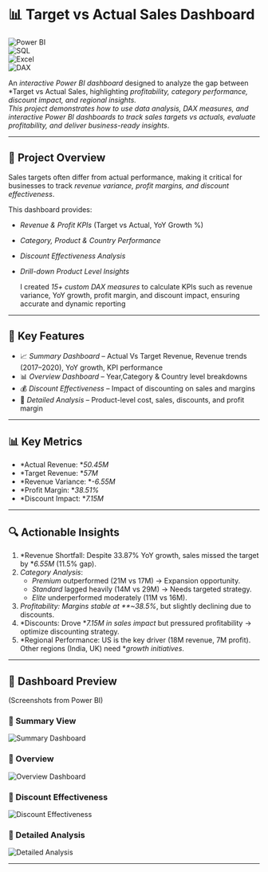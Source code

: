 # 📊 Target vs Actual Sales Dashboard

![Power BI](https://img.shields.io/badge/Tool-PowerBI-blue)  
![SQL](https://img.shields.io/badge/Tool-SQL-orange)  
![Excel](https://img.shields.io/badge/Tool-Excel-green)  
![DAX](https://img.shields.io/badge/Language-DAX-yellow)  

An *interactive Power BI dashboard* designed to analyze the gap between *Target vs Actual Sales, highlighting **profitability, category performance, discount impact, and regional insights*.  
This project demonstrates how to use data analysis, DAX measures, and interactive Power BI dashboards to track sales targets vs actuals, evaluate profitability, and deliver business-ready insights*.  

---

## 🚀 Project Overview
Sales targets often differ from actual performance, making it critical for businesses to track *revenue variance, profit margins, and discount effectiveness*.  

This dashboard provides:  
- *Revenue & Profit KPIs* (Target vs Actual, YoY Growth %)  
- *Category, Product & Country Performance*  
- *Discount Effectiveness Analysis*  
- *Drill-down Product Level Insights*

  I created *15+ custom DAX measures* to calculate KPIs such as revenue variance, YoY growth, profit margin, and discount impact, ensuring accurate and dynamic reporting

---

## 🔑 Key Features
- 📈 *Summary Dashboard* – Actual Vs Target Revenue, Revenue trends (2017–2020), YoY growth, KPI performance  
- 📊 *Overview Dashboard* –  Year,Category & Country level breakdowns  
- 💰 *Discount Effectiveness* – Impact of discounting on sales and margins  
- 📑 *Detailed Analysis* – Product-level cost, sales, discounts, and profit margin  

---

## 📊 Key Metrics
- *Actual Revenue: **50.45M*  
- *Target Revenue: **57M*  
- *Revenue Variance: **-6.55M*  
- *Profit Margin: **38.51%*  
- *Discount Impact: **7.15M*  

---

## 🔍 Actionable Insights
1. *Revenue Shortfall: Despite 33.87% YoY growth, sales missed the target by **6.55M* (11.5% gap).  
2. *Category Analysis*:  
   - *Premium* outperformed (21M vs 17M) → Expansion opportunity.  
   - *Standard* lagged heavily (14M vs 29M) → Needs targeted strategy.  
   - *Elite* underperformed moderately (11M vs 16M).  
3. *Profitability: Margins stable at **~38.5%*, but slightly declining due to discounts.  
4. *Discounts: Drove **7.15M in sales impact* but pressured profitability → optimize discounting strategy.  
5. *Regional Performance: US is the key driver (18M revenue, 7M profit). Other regions (India, UK) need **growth initiatives*.  

---

## 📸 Dashboard Preview
(Screenshots from Power BI)  

### 🔹 Summary View  
![Summary Dashboard](screenshots/Summary.png)  

### 🔹 Overview  
![Overview Dashboard](screenshots/Overview.png)  

### 🔹 Discount Effectiveness  
![Discount Effectiveness](screenshots/Discount_Effectiveness.png)  

### 🔹 Detailed Analysis  
![Detailed Analysis](screenshots/Detailed_Analysis.png)  

---

